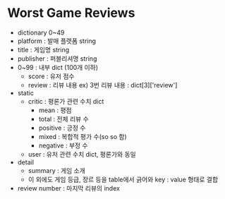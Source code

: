 # Worst Game Reviews

- dictionary 0~49
- platform : 발매 플랫폼 string
- title : 게임명 string
- publisher : 퍼블리셔명 string
- 0~99 : 내부 dict (100개 이하)
  - score : 유저 점수
  - review : 리뷰 내용 ex) 3번 리뷰 내용 : dict[3]['review']
- static
  - critic : 평론가 관련 수치 dict
    - mean : 평점
    - total : 전체 리뷰 수
    - positive : 긍정 수
    - mixed : 복합적 평가 수(so so 함)
    - negative : 부정 수
  - user : 유저 관련 수치 dict, 평론가와 동일
- detail
  - summary : 게임 소개
  - 이 외에도 게임 등급, 장르 등을 table에서 긁어와 key : value 형태로 결합
- review number : 마지막 리뷰의 index
